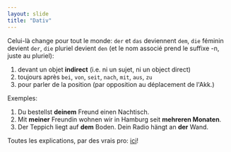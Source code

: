 ```yaml
---
layout: slide
title: "Dativ"
---
```

Celui-là change pour tout le monde: `der` et `das` deviennent `dem`, `die` féminin devient `der`, `die` pluriel devient `den` (et le nom associé prend le suffixe -n, juste au pluriel):
1. devant un objet __indirect__ (i.e. ni un sujet, ni un object direct)
1. toujours après `bei`, `von`, `seit`, `nach`, `mit`, `aus`, `zu`
1. pour parler de la position (par opposition au déplacement de l'Akk.)

Exemples:
1. Du bestellst __deinem__ Freund einen Nachtisch.  
1. Mit __meiner__ Freundin wohnen wir in Hamburg seit __mehreren Monaten__.
1. Der Teppich liegt auf __dem__ Boden. Dein Radio hängt an __der__ Wand.

Toutes les explications, par des vrais pro: [ici](https://deutsch.lingolia.com/de/grammatik/deklination/dativ)!
